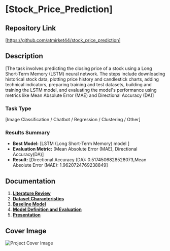 # [Stock_Price_Prediction]

## Repository Link

[https://github.com/atmirket44/stock_price_prediction]

## Description

[The task involves predicting the closing price of a stock using a Long Short-Term Memory (LSTM) neural network. The steps include downloading historical stock data, plotting price history and candlestick charts, adding technical indicators, preparing training and test datasets, building and training the LSTM model, and evaluating the model's performance using metrics like Mean Absolute Error (MAE) and Directional Accuracy (DA)]

### Task Type

[Image Classification / Chatbot / Regression / Clustering / Other]

### Results Summary

- **Best Model:** [LSTM (Long Short-Term Memory) model ]
- **Evaluation Metric:** [Mean Absolute Error (MAE), Directional Accuracy(DA)]
- **Result:** [Directional Accuracy (DA): 0.5174506828528073,Mean Absolute Error (MAE): 1.9620724769238849]

## Documentation

1. **[Literature Review](0_LiteratureReview/README.md)**
2. **[Dataset Characteristics](1_DatasetCharacteristics/exploratory_data_analysis.ipynb)**
3. **[Baseline Model](2_BaselineModel/baseline_model.ipynb)**
4. **[Model Definition and Evaluation](3_Model/model_definition_evaluation.ipynb)**
5. **[Presentation](4_Presentation/Presentation_ML_openccampus.pdf)**

## Cover Image

![Project Cover Image](CoverImage/Bildschirmfoto2024-08-14um12.49.06.png)
